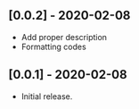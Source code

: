 ## [0.0.2] - 2020-02-08

* Add proper description
* Formatting codes

## [0.0.1] - 2020-02-08

* Initial release.
